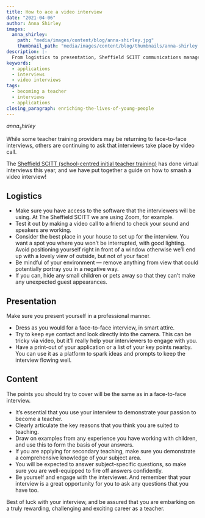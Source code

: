 ```yaml
---
title: How to ace a video interview
date: "2021-04-06"
author: Anna Shirley
images:
  anna_shirley:
    path: "media/images/content/blog/anna-shirley.jpg"
    thumbnail_path: "media/images/content/blog/thumbnails/anna-shirley.jpg"
description: |-
  From logistics to presentation, Sheffield SCITT communications manager Anna Shirley shares her top tips for video interviews. 
keywords:
  - applications
  - interviews
  - video interviews
tags:
  - becoming a teacher
  - interviews
  - applications
closing_paragraph: enriching-the-lives-of-young-people
---
```


$anna_shirley$

While some teacher training providers may be returning to face-to-face interviews, others are continuing to ask that interviews take place by video call. 

The [Sheffield SCITT (school-centred initial teacher training)](https://www.sheffieldscitt.org.uk/) has done virtual interviews this year, and we have put together a guide on how to smash a video interview!

## Logistics

* Make sure you have access to the software that the interviewers will be using. At The Sheffield SCITT we are using Zoom, for example.
* Test it out by making a video call to a friend to check your sound and speakers are working.
* Consider the best place in your house to set up for the interview. You want a spot you where you won’t be interrupted, with good lighting. Avoid positioning yourself right in front of a window otherwise we’ll end up with a lovely view of outside, but not of your face!
* Be mindful of your environment — remove anything from view that could potentially portray you in a negative way.
* If you can, hide any small children or pets away so that they can’t make any unexpected guest appearances.

## Presentation

Make sure you present yourself in a professional manner.

* Dress as you would for a face-to-face interview, in smart attire.
* Try to keep eye contact and look directly into the camera. This can be tricky via video, but it’ll really help your interviewers to engage with you.
* Have a print-out of your application or a list of your key points nearby. You can use it as a platform to spark ideas and prompts to keep the interview flowing well.

## Content

The points you should try to cover will be the same as in a face-to-face interview.

* It’s essential that you use your interview to demonstrate your passion to become a teacher.
* Clearly articulate the key reasons that you think you are suited to teaching.
* Draw on examples from any experience you have working with children, and use this to form the basis of your answers.
* If you are applying for secondary teaching, make sure you demonstrate a comprehensive knowledge of your subject area.
* You will be expected to answer subject-specific questions, so make sure you are well-equipped to fire off answers confidently.
* Be yourself and engage with the interviewer. And remember that your interview is a great opportunity for you to ask any questions that you have too.

Best of luck with your interview, and be assured that you are embarking on a truly rewarding, challenging and exciting career as a teacher.
